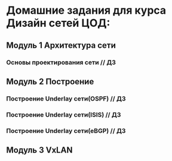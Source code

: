 

# Домашние задания для курса Дизайн сетей ЦОД:
## Модуль 1 Архитектура сети
  ### Основы проектирования сети // ДЗ
## Модуль 2 Построение
  ###  Построение Underlay сети(OSPF) // ДЗ
  ###  Построение Underlay сети(ISIS) // ДЗ
  ###  Построение Underlay сети(eBGP) // ДЗ
## Модуль 3 VxLAN

